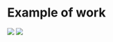 # Example of work
<img src="https://i.imgur.com/r0bZLBZ.png"/>
<img src="https://i.imgur.com/3IEFWLs.png"/>
